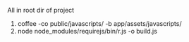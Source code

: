 All in root dir of project
1. coffee -co public/javascripts/ -b app/assets/javascripts/
2. node node_modules/requirejs/bin/r.js -o build.js
